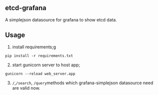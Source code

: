 ## etcd-grafana
A simplejson datasource for grafana to show etcd data.
## Usage
1. install requirements;g
```
pip install -r requirements.txt
```
2. start gunicorn server to host app;
```
gunicorn --reload web_server.app
```
3. ```/```,```/search```, ```/query```methods which grafana-simplejson datasource need are valid now.